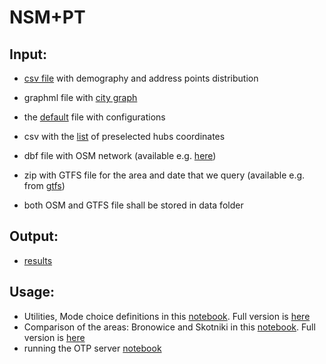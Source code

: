 # NSM+PT
## Input:
* [csv file](https://github.com/OlhaShulikaUJ/SUM_project/blob/main/PT/data/demografia_KRK.csv) with demography and address points distribution 
  
* graphml file with [city graph](https://github.com/OlhaShulikaUJ/SUM_project/blob/main/PT/data/Krakow.graphml)
* the [default](https://github.com/OlhaShulikaUJ/SUM_project/blob/main/NSM%2BPT/default_SUM.json) file with configurations
* csv with the [list](https://github.com/OlhaShulikaUJ/SUM_project/blob/main/NSM%2BPT/list_of_hubs.csv) of preselected hubs coordinates
  
* dbf file with OSM network (available e.g. [here](https://www.interline.io/osm/extracts/))
* zip with GTFS file for the area and date that we query (available e.g. from [gtfs](https://gtfs.ztp.krakow.pl/))
* both OSM and GTFS file shall be stored in data folder

## Output:
* [results](https://github.com/anniutina/SUM/tree/main/results)

## Usage:
* Utilities, Mode choice definitions in this [notebook](https://github.com/OlhaShulikaUJ/SUM_project/blob/main/NSM%2BPT/SUM_KRK_OD.ipynb](https://github.com/OlhaShulikaUJ/SUM_project/blob/main/NSM%2BPT/sum_main.ipynb)). Full version is [here](https://github.com/anniutina/SUM/tree/main)
* Comparison of the areas: Bronowice and Skotniki in this [notebook](https://github.com/OlhaShulikaUJ/SUM_project/blob/main/NSM%2BPT/sum_results.ipynb). Full version is [here](https://github.com/anniutina/SUM/tree/main)
* running the OTP server [notebook](https://github.com/OlhaShulikaUJ/SUM_project/blob/main/PT/run%20OTP%20server-KRK.ipynb)
